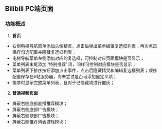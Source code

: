 ## Bilibili PC端页面

### 功能概述

1. **首页**

+ 右侧电梯导航菜单添加头像精灵，点击后弹出菜单编辑复选框列表；再次点击保存勾选配置并隐藏复选框列表；
+ 电梯导航菜单左侧添加对应的复选框，可控制对应页面模块是否显示；
+ 菜单列表末尾添加 ‘特别推荐’ 项，同样可控制对应模块是否显示；
+ 菜单列表下排序按钮添加点击事件，点击后隐藏精灵和编辑复选框列表；顺序配置保存在b站服务器，尚未尝试是否可添加自定义项；
+ 排序时显示完整菜单列表，且对于已隐藏项进行置灰；

2. **普通视频页面**

+ 屏蔽右侧底部直播推荐模块；
+ 屏蔽右侧底部广告模块；
+ 屏蔽右侧顶部广告模块；
+ 屏蔽右侧推荐列表游戏模块；
